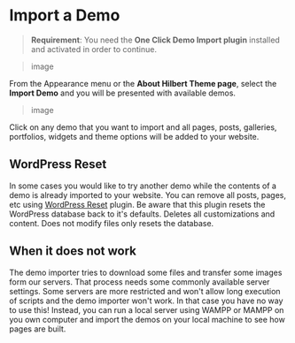 # Import a Demo

> **Requirement**: You need the **One Click Demo Import plugin** installed and activated in order to continue.

> image
<!-- ![](.gitbook/assets/2017-01-05_09-49-59-2.jpg) -->

From the Appearance menu or the **About Hilbert Theme page**, select the **Import Demo** and you will be presented with available demos.

> image
<!-- ![](.gitbook/assets/2017-01-05_10-32-40.jpg) -->

Click on any demo that you want to import and all pages, posts, galleries, portfolios, widgets and theme options will be added to your website.

## WordPress Reset

In some cases you would like to try another demo while the contents of a demo is already imported to your website. You can remove all posts, pages, etc using [WordPress Reset](https://wordpress.org/plugins/wordpress-reset/) plugin. Be aware that this plugin resets the WordPress database back to it's defaults. Deletes all customizations and content. Does not modify files only resets the database.

## When it does not work

The demo importer tries to download some files and transfer some images form our servers. That process needs some commonly available server settings. Some servers are more restricted and won't allow long execution of scripts and the demo importer won't work. In that case you have no way to use this! Instead, you can run a local server using WAMPP or MAMPP on you own computer and import the demos on your local machine to see how pages are built.